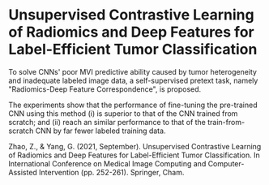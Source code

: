 # Unsupervised Contrastive Learning of Radiomics and Deep Features for Label-Efficient Tumor Classification
To solve CNNs' poor MVI predictive ability caused by tumor heterogeneity and inadequate labeled image data, a self-supervised pretext task, namely "Radiomics-Deep Feature Correspondence", is proposed.

The experiments show that the performance of fine-tuning the pre-trained CNN using this method (i) is superior to that of the CNN trained from scratch; and (ii) reach an similar performance to that of the train-from-scratch CNN by far fewer labeled training data.

Zhao, Z., & Yang, G. (2021, September). Unsupervised Contrastive Learning of Radiomics and Deep Features for Label-Efficient Tumor Classification. In International Conference on Medical Image Computing and Computer-Assisted Intervention (pp. 252-261). Springer, Cham.
